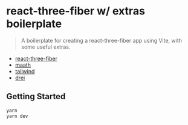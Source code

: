 # react-three-fiber w/ extras boilerplate

> A boilerplate for creating a react-three-fiber app using Vite, with some useful extras.

- [react-three-fiber](https://github.com/pmndrs/react-three-fiber)
- [maath](https://maath.pmnd.rs/)
- [tailwind](https://tailwindcss.com/)
- [drei](https://github.com/pmndrs/drei)

## Getting Started

```bash
yarn
yarn dev
```
